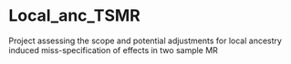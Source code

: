 # Local_anc_TSMR
Project assessing the scope and potential adjustments for local ancestry induced miss-specification of effects in two sample MR
